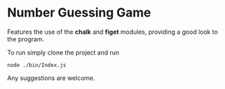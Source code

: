 # **Number Guessing Game**

Features the use of the **chalk** and **figet** modules, providing a good look to the program.

To run simply clone the project and run

```shell
node ./bin/Index.js
```

Any suggestions are welcome.
